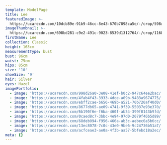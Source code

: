 ```yaml
---
template: ModelPage
title: Lee
featuredImage: >-
  https://ucarecdn.com/10dcb89e-91b9-46cc-8e43-670b7898ca5e/-/crop/598x397/0,0/-/preview/
imageThumbnail: >-
  https://ucarecdn.com/698bd281-c9e2-491c-9023-8539d1312764/-/crop/1168x1237/612,0/-/preview/
firstName: Lee
collection: Classic
height: 163cm
measurementType: bust
bust: 96cm
waist: 75cm
hips: 85cm
size: '10'
shoeSize: '9'
hair: Silver
eyes: Hazel
imagePortfolio:
  - image: 'https://ucarecdn.com/998d26a0-3e08-41ef-b0c2-947c64ee2bac/'
  - image: 'https://ucarecdn.com/4fab4f43-3933-4dce-a09b-9483a9674775/'
  - image: 'https://ucarecdn.com/ebff2cae-b656-469b-a521-70b720af40d0/'
  - image: 'https://ucarecdn.com/8677db65-ae09-4741-9f39-55037e93e370/'
  - image: 'https://ucarecdn.com/6b190f6e-f6ba-460f-ab54-399f0143b9fd/'
  - image: 'https://ucarecdn.com/0caed8c7-3bbc-4e94-97d0-2079f46b5d89/'
  - image: 'https://ucarecdn.com/68deb094-f956-466a-ab3c-aebec6a5b6cc/'
  - image: 'https://ucarecdn.com/13ec8078-7c0c-43e0-9be6-9c24736b51a7/'
  - image: 'https://ucarecdn.com/acfceae3-ae0a-4f3b-aa57-5bfebd18a2ec/'
meta: {}
---
```


